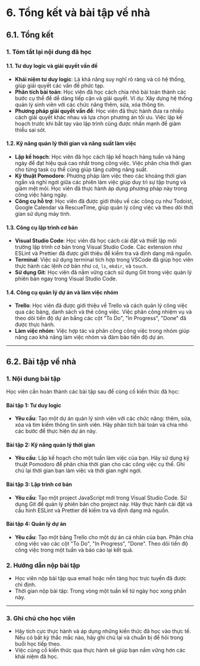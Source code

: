# 6. Tổng kết và bài tập về nhà

## 6.1. Tổng kết

### 1. **Tóm tắt lại nội dung đã học**

#### 1.1. Tư duy logic và giải quyết vấn đề

- **Khái niệm tư duy logic**: Là khả năng suy nghĩ rõ ràng và có hệ thống, giúp giải quyết các vấn đề phức tạp.
- **Phân tích bài toán**: Học viên đã học cách chia nhỏ bài toán thành các bước cụ thể để dễ dàng tiếp cận và giải quyết. Ví dụ: Xây dựng hệ thống quản lý sinh viên với các chức năng thêm, sửa, xóa thông tin.
- **Phương pháp giải quyết vấn đề**: Học viên đã thực hành đưa ra nhiều cách giải quyết khác nhau và lựa chọn phương án tối ưu. Việc lập kế hoạch trước khi bắt tay vào lập trình cũng được nhấn mạnh để giảm thiểu sai sót.

#### 1.2. Kỹ năng quản lý thời gian và năng suất làm việc

- **Lập kế hoạch**: Học viên đã học cách lập kế hoạch hàng tuần và hàng ngày để đạt hiệu quả cao nhất trong công việc. Việc phân chia thời gian cho từng task cụ thể cũng giúp tăng cường năng suất.
- **Kỹ thuật Pomodoro**: Phương pháp làm việc theo các khoảng thời gian ngắn và nghỉ ngơi giữa các phiên làm việc giúp duy trì sự tập trung và giảm mệt mỏi. Học viên đã thực hành áp dụng phương pháp này trong công việc hàng ngày.
- **Công cụ hỗ trợ**: Học viên đã được giới thiệu về các công cụ như Todoist, Google Calendar và RescueTime, giúp quản lý công việc và theo dõi thời gian sử dụng máy tính.

#### 1.3. Công cụ lập trình cơ bản

- **Visual Studio Code**: Học viên đã học cách cài đặt và thiết lập môi trường lập trình cơ bản trong Visual Studio Code. Các extension như ESLint và Prettier đã được giới thiệu để kiểm tra và định dạng mã nguồn.
- **Terminal**: Việc sử dụng terminal tích hợp trong VSCode đã giúp học viên thực hành các lệnh cơ bản như `cd`, `ls`, `mkdir`, và `touch`.
- **Sử dụng Git**: Học viên đã nắm vững cách sử dụng Git trong việc quản lý phiên bản ngay trong Visual Studio Code.

#### 1.4. Công cụ quản lý dự án và làm việc nhóm

- **Trello**: Học viên đã được giới thiệu về Trello và cách quản lý công việc qua các bảng, danh sách và thẻ công việc. Việc phân công nhiệm vụ và theo dõi tiến độ dự án bằng các cột "To Do", "In Progress", "Done" đã được thực hành.
- **Làm việc nhóm**: Việc hợp tác và phân công công việc trong nhóm giúp nâng cao khả năng làm việc nhóm và đảm bảo tiến độ dự án.

---

## 6.2. Bài tập về nhà

### 1. **Nội dung bài tập**

Học viên cần hoàn thành các bài tập sau để củng cố kiến thức đã học:

#### Bài tập 1: Tư duy logic

- **Yêu cầu**: Tạo một dự án quản lý sinh viên với các chức năng: thêm, sửa, xóa và tìm kiếm thông tin sinh viên. Hãy phân tích bài toán và chia nhỏ các bước để thực hiện dự án này.

#### Bài tập 2: Kỹ năng quản lý thời gian

- **Yêu cầu**: Lập kế hoạch cho một tuần làm việc của bạn. Hãy sử dụng kỹ thuật Pomodoro để phân chia thời gian cho các công việc cụ thể. Ghi chú lại thời gian bạn làm việc và thời gian nghỉ ngơi.

#### Bài tập 3: Lập trình cơ bản

- **Yêu cầu**: Tạo một project JavaScript mới trong Visual Studio Code. Sử dụng Git để quản lý phiên bản cho project này. Hãy thực hành cài đặt và cấu hình ESLint và Prettier để kiểm tra và định dạng mã nguồn.

#### Bài tập 4: Quản lý dự án

- **Yêu cầu**: Tạo một bảng Trello cho một dự án cá nhân của bạn. Phân chia công việc vào các cột "To Do", "In Progress", "Done". Theo dõi tiến độ công việc trong một tuần và báo cáo lại kết quả.

### 2. **Hướng dẫn nộp bài tập**

- Học viên nộp bài tập qua email hoặc nền tảng học trực tuyến đã được chỉ định.
- Thời gian nộp bài tập: Trong vòng một tuần kể từ ngày học xong phần này.

---

### 3. **Ghi chú cho học viên**

- Hãy tích cực thực hành và áp dụng những kiến thức đã học vào thực tế. Nếu có bất kỳ thắc mắc nào, hãy ghi chú lại và chuẩn bị để hỏi trong buổi học tiếp theo.
- Việc củng cố kiến thức qua thực hành sẽ giúp bạn nắm vững hơn các khái niệm đã học.
